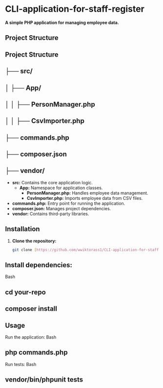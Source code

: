 # CLI-application-for-staff-register

**A simple PHP application for managing employee data.**

## Project Structure

## Project Structure
## ├── src/
## │   ├── App/
## │   │   ├── PersonManager.php
## │   │   ├── CsvImporter.php
## ├── commands.php
## ├── composer.json
## ├── vendor/

* **src:** Contains the core application logic.
  * **App:** Namespace for application classes.
    * **PersonManager.php:** Handles employee data management.
    * **CsvImporter.php:** Imports employee data from CSV files.
* **commands.php:** Entry point for running the application.
* **composer.json:** Manages project dependencies.
* **vendor:** Contains third-party libraries.

## Installation
1. **Clone the repository:**
   ```bash
   git clone [https://github.com/wwiktorass1/CLI-application-for-staff-register.git](https://github.comwwiktorass1/CLI-application-for-staff-register.git)


##   Install dependencies:
Bash
## cd your-repo
## composer install


## Usage
Run the application:
Bash
## php commands.php

Run tests:
Bash
## vendor/bin/phpunit tests

